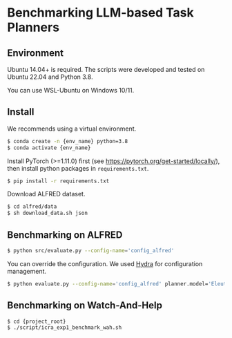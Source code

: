 # Benchmarking LLM-based Task Planners

## Environment

Ubuntu 14.04+ is required. The scripts were developed and tested on Ubuntu 22.04 and Python 3.8.

You can use WSL-Ubuntu on Windows 10/11.

## Install

We recommends using a virtual environment.

```bash
$ conda create -n {env_name} python=3.8
$ conda activate {env_name}
```
Install PyTorch (>=1.11.0) first (see https://pytorch.org/get-started/locally/),
then install python packages in `requirements.txt`.

```bash
$ pip install -r requirements.txt
```

Download ALFRED dataset.

```bash
$ cd alfred/data
$ sh download_data.sh json
```


## Benchmarking on ALFRED

```bash
$ python src/evaluate.py --config-name='config_alfred'
```

You can override the configuration. We used [Hydra](https://hydra.cc/) for configuration management.

```bash
$ python evaluate.py --config-name='config_alfred' planner.model='EleutherAI/gpt-neo-125M'
```


## Benchmarking on Watch-And-Help
```bash
$ cd {project_root}
$ ./script/icra_exp1_benchmark_wah.sh
```
